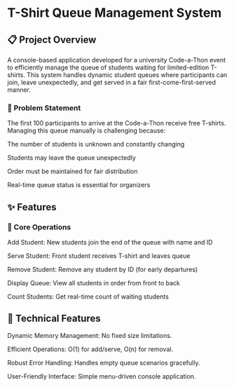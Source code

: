 # T-Shirt Queue Management System
## 📋 Project Overview
A console-based application developed for a university Code-a-Thon event to efficiently manage the queue of students waiting for limited-edition T-shirts. This system handles dynamic student queues where participants can join, leave unexpectedly, and get served in a fair first-come-first-served manner.

### 🎯 Problem Statement
The first 100 participants to arrive at the Code-a-Thon receive free T-shirts. Managing this queue manually is challenging because:

The number of students is unknown and constantly changing

Students may leave the queue unexpectedly

Order must be maintained for fair distribution

Real-time queue status is essential for organizers

## ✨ Features
### 🎪 Core Operations
Add Student: New students join the end of the queue with name and ID

Serve Student: Front student receives T-shirt and leaves queue

Remove Student: Remove any student by ID (for early departures)

Display Queue: View all students in order from front to back

Count Students: Get real-time count of waiting students

## 🔧 Technical Features
Dynamic Memory Management: No fixed size limitations.

Efficient Operations: O(1) for add/serve, O(n) for removal.

Robust Error Handling: Handles empty queue scenarios gracefully.

User-Friendly Interface: Simple menu-driven console application.




